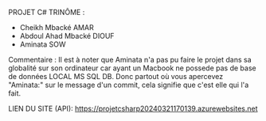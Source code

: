 PROJET C# 
TRINÔME :
- Cheikh Mbacké AMAR
- Abdoul Ahad Mbacké DIOUF 
- Aminata SOW

Commentaire : Il est à noter que Aminata n'a pas pu faire le projet dans sa globalité sur son ordinateur car ayant un Macbook ne possede pas de base de données LOCAL MS SQL DB.
Donc partout où vous apercevez "Aminata:" sur le message d'un commit, cela signifie que c'est elle qui l'a fait.  

LIEN DU SITE (API): https://projetcsharp20240321170139.azurewebsites.net

